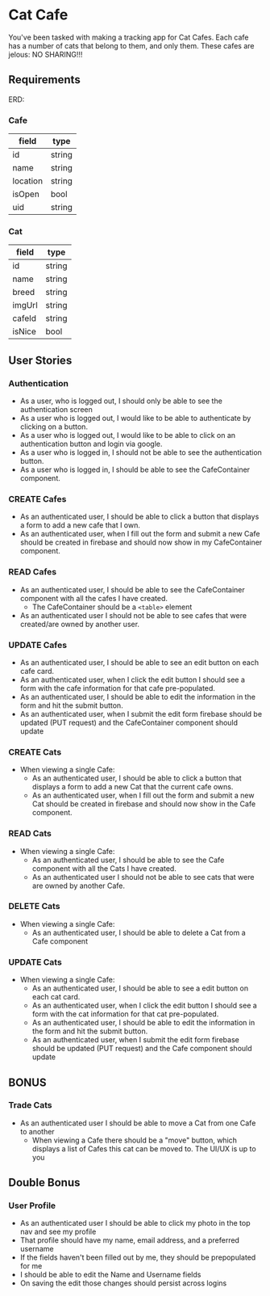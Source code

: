 # Cat Cafe

You've been tasked with making a tracking app for Cat Cafes. Each cafe has a number of cats that belong to them, and only them. These cafes are jelous: NO SHARING!!!

## Requirements

ERD:

### Cafe
field | type
----|----
id | string
name | string
location | string
isOpen | bool
uid | string

### Cat
field | type
----|----
id | string
name | string
breed | string
imgUrl | string
cafeId | string
isNice | bool

## User Stories

### Authentication
* As a user, who is logged out, I should only be able to see the authentication screen
* As a user who is logged out, I would like to be able to authenticate by clicking on a button.
* As a user who is logged out, I would like to be able to click on an authentication button and login via google.
* As a user who is logged in, I should not be able to see the authentication button.
* As a user who is logged in, I should be able to see the CafeContainer component.

### CREATE Cafes
* As an authenticated user, I should be able to click a button that displays a form to add a new cafe that I own.
* As an authenticated user, when I fill out the form and submit a new Cafe should be created in firebase and should now show in my CafeContainer component.

### READ Cafes
* As an authenticated user, I should be able to see the CafeContainer component with all the cafes I have created.
  * The CafeContainer should be a `<table>` element
* As an authenticated user I should not be able to see cafes that were created/are owned by another user.

### UPDATE Cafes
* As an authenticated user, I should be able to see an edit button on each cafe card.
* As an authenticated user, when I click the edit button I should see a form with the cafe information for that cafe pre-populated.
* As an authenticated user, I should be able to edit the information in the form and hit the submit button.
* As an authenticated user, when I submit the edit form firebase should be updated (PUT request) and the CafeContainer component should update

### CREATE Cats
* When viewing a single Cafe:
  * As an authenticated user, I should be able to click a button that displays a form to add a new Cat that the current cafe owns.
  * As an authenticated user, when I fill out the form and submit a new Cat should be created in firebase and should now show in the Cafe component.

### READ Cats
* When viewing a single Cafe:
  * As an authenticated user, I should be able to see the Cafe component with all the Cats I have created.
  * As an authenticated user I should not be able to see cats that were are owned by another Cafe.

### DELETE Cats
* When viewing a single Cafe:
  * As an authenticated user, I should be able to delete a Cat from a Cafe component

### UPDATE Cats
* When viewing a single Cafe:
  * As an authenticated user, I should be able to see a edit button on each cat card.
  * As an authenticated user, when I click the edit button I should see a form with the cat information for that cat pre-populated.
  * As an authenticated user, I should be able to edit the information in the form and hit the submit button.
  * As an authenticated user, when I submit the edit form firebase should be updated (PUT request) and the Cafe component should update


## BONUS

### Trade Cats
* As an authenticated user I should be able to move a Cat from one Cafe to another
  * When viewing a Cafe there should be a "move" button, which displays a list of Cafes this cat can be moved to. The UI/UX is up to you
  
  
## Double Bonus

### User Profile
* As an authenticated user I should be able to click my photo in the top nav and see my profile
* That profile should have my name, email address, and a preferred username
* If the fields haven't been filled out by me, they should be prepopulated for me
* I should be able to edit the Name and Username fields
* On saving the edit those changes should persist across logins
